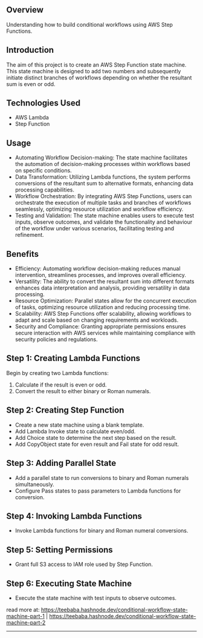 ## Overview
Understanding how to build conditional workflows using AWS Step Functions.

## Introduction
The aim of this project is to create an AWS Step Function state machine. This state machine is designed to add two numbers and subsequently initiate distinct branches of workflows depending on whether the resultant sum is even or odd.

## Technologies Used
- AWS Lambda
- Step Function

## Usage
- Automating Workflow Decision-making: The state machine facilitates the automation of decision-making processes within workflows based on specific conditions.
- Data Transformation: Utilizing Lambda functions, the system performs conversions of the resultant sum to alternative formats, enhancing data processing capabilities.
- Workflow Orchestration: By integrating AWS Step Functions, users can orchestrate the execution of multiple tasks and branches of workflows seamlessly, optimizing resource utilization and workflow efficiency.
- Testing and Validation: The state machine enables users to execute test inputs, observe outcomes, and validate the functionality and behaviour of the workflow under various scenarios, facilitating testing and refinement.

## Benefits
- Efficiency: Automating workflow decision-making reduces manual intervention, streamlines processes, and improves overall efficiency.
- Versatility: The ability to convert the resultant sum into different formats enhances data interpretation and analysis, providing versatility in data processing.
- Resource Optimization: Parallel states allow for the concurrent execution of tasks, optimizing resource utilization and reducing processing time.
- Scalability: AWS Step Functions offer scalability, allowing workflows to adapt and scale based on changing requirements and workloads.
- Security and Compliance: Granting appropriate permissions ensures secure interaction with AWS services while maintaining compliance with security policies and regulations.

## Step 1: Creating Lambda Functions
Begin by creating two Lambda functions:
1. Calculate if the result is even or odd.
2. Convert the result to either binary or Roman numerals.

## Step 2: Creating Step Function
- Create a new state machine using a blank template.
- Add Lambda Invoke state to calculate even/odd.
- Add Choice state to determine the next step based on the result.
- Add CopyObject state for even result and Fail state for odd result.

## Step 3: Adding Parallel State
- Add a parallel state to run conversions to binary and Roman numerals simultaneously.
- Configure Pass states to pass parameters to Lambda functions for conversion.

## Step 4: Invoking Lambda Functions
- Invoke Lambda functions for binary and Roman numeral conversions.

## Step 5: Setting Permissions
- Grant full S3 access to IAM role used by Step Function.

## Step 6: Executing State Machine
- Execute the state machine with test inputs to observe outcomes.

read more at: https://teebaba.hashnode.dev/conditional-workflow-state-machine-part-1  |  https://teebaba.hashnode.dev/conditional-workflow-state-machine-part-2


------